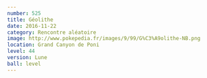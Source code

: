 ```yaml
---
number: 525
title: Géolithe
date: 2016-11-22
category: Rencontre aléatoire
image: http://www.pokepedia.fr/images/9/99/G%C3%A9olithe-NB.png
location: Grand Canyon de Poni
level: 44
version: Lune
ball: level
---
```

